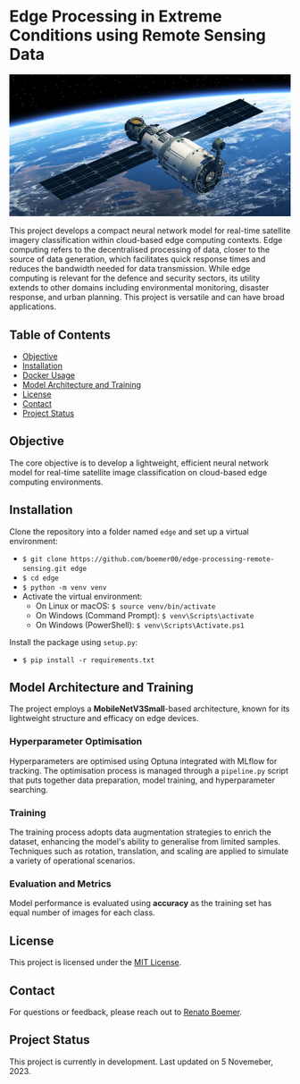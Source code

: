 # Edge Processing in Extreme Conditions using Remote Sensing Data

![Satellite Remote Sensing](docs/renato-boemer-satellite-remote-sensing.jpeg)

This project develops a compact neural network model for real-time satellite imagery classification within cloud-based edge computing contexts. Edge computing refers to the decentralised processing of data, closer to the source of data generation, which facilitates quick response times and reduces the bandwidth needed for data transmission. While edge computing is relevant for the defence and security sectors, its utility extends to other domains including environmental monitoring, disaster response, and urban planning. This project is versatile and can have broad applications.

## Table of Contents
- [Objective](#objective)
- [Installation](#installation)
- [Docker Usage](#docker-usage)
- [Model Architecture and Training](#model-architecture-and-training)
- [License](#license)
- [Contact](#contact)
- [Project Status](#project-status)

## Objective
The core objective is to develop a lightweight, efficient neural network model for real-time satellite image classification on cloud-based edge computing environments.

## Installation
Clone the repository into a folder named `edge` and set up a virtual environment:

- `$ git clone https://github.com/boemer00/edge-processing-remote-sensing.git edge`
- `$ cd edge`
- `$ python -m venv venv`
- Activate the virtual environment:
  - On Linux or macOS: `$ source venv/bin/activate`
  - On Windows (Command Prompt): `$ venv\Scripts\activate`
  - On Windows (PowerShell): `$ venv\Scripts\Activate.ps1`

Install the package using `setup.py`:

- `$ pip install -r requirements.txt`

## Model Architecture and Training
The project employs a **MobileNetV3Small**-based architecture, known for its lightweight structure and efficacy on edge devices.

### Hyperparameter Optimisation
Hyperparameters are optimised using Optuna integrated with MLflow for tracking. The optimisation process is managed through a `pipeline.py` script that puts together data preparation, model training, and hyperparameter searching.

### Training
The training process adopts data augmentation strategies to enrich the dataset, enhancing the model's ability to generalise from limited samples. Techniques such as rotation, translation, and scaling are applied to simulate a variety of operational scenarios.

### Evaluation and Metrics
Model performance is evaluated using **accuracy** as the training set has equal number of images for each class.

## License
This project is licensed under the [MIT License](LICENSE.txt).

## Contact
For questions or feedback, please reach out to [Renato Boemer](https://www.linkedin.com/in/renatoboemer/).

## Project Status
This project is currently in development.
Last updated on 5 Novemeber, 2023.
